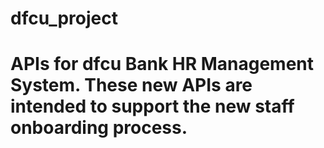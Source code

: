 # dfcu_project
# APIs for dfcu Bank HR Management System. These new APIs are intended to support the new staff onboarding process. 
